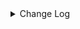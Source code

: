 <details><summary> Change Log </summary>

| Change | Commit | Version |
| --- | --- | --- |
|fix code style|https://github.com/apache/seatunnel/commit/d62342aa5| dev |
|[maven-release-plugin] prepare for next development iteration|https://github.com/apache/seatunnel/commit/dca66b78d| dev |
|[maven-release-plugin] prepare release 2.3.10|https://github.com/apache/seatunnel/commit/5c8a4c03d|2.3.10|
|[Fix] [Clickhouse] Parallelism makes data duplicate (#8916)|https://github.com/apache/seatunnel/commit/45345f273|2.3.10|
|[Fix][Connector-V2]Fix Descriptions for CUSTOM_SQL in Connector (#8778)|https://github.com/apache/seatunnel/commit/96b610eb7|2.3.10|
|[improve] update clickhouse connector config option (#8755)|https://github.com/apache/seatunnel/commit/b964189b7|2.3.10|
|[Fix][Connector-V2] fix starRocks automatically creates tables with comment (#8568)|https://github.com/apache/seatunnel/commit/c4cb1fc4a|2.3.10|
|[Fix][Connector-V2] Fixed adding table comments (#8514)|https://github.com/apache/seatunnel/commit/edca75b0d|2.3.10|
|[hotfix] fix exceptions caused by operator priority in connector-clickhouse when using sharding_key (#8162)|https://github.com/apache/seatunnel/commit/5560e3dab|2.3.9|
|[Imporve][ClickhouseFile] Directly connect to each shard node to obtain the corresponding path (#8449)|https://github.com/apache/seatunnel/commit/757641bad|2.3.9|
|[Feature][ClickhouseFile] Support add publicKey to identity (#8351)|https://github.com/apache/seatunnel/commit/287b8c821|2.3.9|
|[Improve][ClickhouseFile] Improve rsync log output (#8332)|https://github.com/apache/seatunnel/commit/179223e3c|2.3.9|
|[Improve][ClickhouseFile] Added attach sql log for better debugging (#8315)|https://github.com/apache/seatunnel/commit/ade428c5f|2.3.9|
|[Chore] delete chinese desc in code (#8306)|https://github.com/apache/seatunnel/commit/a50a8b925|2.3.9|
|[Improve][ClickhouseFile Connector] Unified specifying clickhouse file generation path (#8302)|https://github.com/apache/seatunnel/commit/455f1ed76|2.3.9|
|[Improve][ClickhouseFile] Clickhouse supports option configuration when connecting to shard nodes (#8297)|https://github.com/apache/seatunnel/commit/1ded1b620|2.3.9|
|[Imporve][ClickhouseFile] Improve clickhousefile generation parameter configuration (#8293)|https://github.com/apache/seatunnel/commit/753e058fe|2.3.9|
|[Improve][ClickhouseFile] ClickhouseFile Connector&#x27;s rsync transmission supports specifying users (#8236)|https://github.com/apache/seatunnel/commit/e012bd0a4|2.3.9|
|[Feature][Clickhouse] Support sink savemode  (#8086)|https://github.com/apache/seatunnel/commit/e6f92fd79|2.3.9|
|[Improve][dist]add shade check rule (#8136)|https://github.com/apache/seatunnel/commit/51ef80001|2.3.9|
|[Fix][Connecotr-V2] Fix clickhouse sink does not support composite primary key (#8021)|https://github.com/apache/seatunnel/commit/24d054259|2.3.9|
|[Improve] update clickhouse connector, use factory to create source/sink (#7946)|https://github.com/apache/seatunnel/commit/b69fcecee|2.3.9|
|[Fix][Connector-V2] Fixed clickhouse connectors cannot stop under multiple parallelism (#7921)|https://github.com/apache/seatunnel/commit/8d9c6a371|2.3.9|
|Bump commons-io:commons-io from 2.11.0 to 2.14.0 in /seatunnel-connectors-v2/connector-clickhouse (#7784)|https://github.com/apache/seatunnel/commit/f4393a02b|2.3.9|
|[Feature][Restapi] Allow metrics information to be associated to logical plan nodes (#7786)|https://github.com/apache/seatunnel/commit/6b7c53d03|2.3.9|
|[Improve] Improve some connectors prepare check error message (#7465)|https://github.com/apache/seatunnel/commit/6930a25ed|2.3.8|
|[Improve][Connector-V2] Close all ResultSet after used (#7389)|https://github.com/apache/seatunnel/commit/853e97321|2.3.8|
|[Feature][Connector-V2][Clickhouse] Add clickhouse.config to the source connector (#7143)|https://github.com/apache/seatunnel/commit/f7994d9ae|2.3.6|
|[Improve] Make ClickhouseFileSinker support tables containing materialized columns (#6956)|https://github.com/apache/seatunnel/commit/87c6adcc2|2.3.6|
|[Improve] [Clickhouse] Remove check when set allow_experimental_lightweight_delete false(#6727) (#6728)|https://github.com/apache/seatunnel/commit/b25e1b1ae|2.3.6|
|[Improve][Common] Adapt `FILE_OPERATION_FAILED` to `CommonError` (#5928)|https://github.com/apache/seatunnel/commit/b3dc0bbc2|2.3.4|
|[Improve][Connector-V2] Replace CommonErrorCodeDeprecated.JSON_OPERATION_FAILED (#5978)|https://github.com/apache/seatunnel/commit/456cd1771|2.3.4|
|[Feature][Core] Upgrade flink source translation (#5100)|https://github.com/apache/seatunnel/commit/5aabb14a9|2.3.4|
|[Improve] Speed up ClickhouseFile Local generate a mmap  object (#5822)|https://github.com/apache/seatunnel/commit/cf39e29da|2.3.4|
|[Improve][Common] Introduce new error define rule (#5793)|https://github.com/apache/seatunnel/commit/9d1b2582b|2.3.4|
|[Improve] Remove use `SeaTunnelSink::getConsumedType` method and mark it as deprecated (#5755)|https://github.com/apache/seatunnel/commit/8de740810|2.3.4|
|[Hotfix][connector-v2][clickhouse] Fixed an out-of-order BUG with output data fields of clickhouse-sink (#5346)|https://github.com/apache/seatunnel/commit/fce9ddaa2|2.3.4|
|[Bugfix][Clickhouse] Fix clickhouse sink flush bug (#5448)|https://github.com/apache/seatunnel/commit/cef03f667|2.3.4|
|[Hotfix][Clickhouse] Fix clickhouse old version compatibility (#5326)|https://github.com/apache/seatunnel/commit/1da49f5a2|2.3.4|
|[Improve][CheckStyle] Remove useless &#x27;SuppressWarnings&#x27; annotation of checkstyle. (#5260)|https://github.com/apache/seatunnel/commit/51c0d709b|2.3.4|
|[Hotfix] Fix com.google.common.base.Preconditions to seatunnel shade one (#5284)|https://github.com/apache/seatunnel/commit/ed5eadcf7|2.3.3|
|[Feature][Connector-V2][Clickhouse] Add clickhouse connector time zone key,default system time zone (#5078)|https://github.com/apache/seatunnel/commit/309b58d12|2.3.3|
|[Bugfix]fix clickhouse source connector read Nullable() type is not null,example:Nullable(Float64) while value is null the result is 0.0 (#5080)|https://github.com/apache/seatunnel/commit/cf3d0bba2|2.3.3|
|[Feature][Connector-V2][Clickhouse] clickhouse writes with checkpoints (#4999)|https://github.com/apache/seatunnel/commit/f8fefa1e5|2.3.3|
|[Hotfix][Connector-V2][ClickhouseFile] Fix ClickhouseFile write file failed when field value is null (#4937)|https://github.com/apache/seatunnel/commit/06671474c|2.3.3|
|[Hotfix][connector-clickhouse] fix get clickhouse local table name with closing bracket from distributed table engineFull (#4710)|https://github.com/apache/seatunnel/commit/e5e0cba26|2.3.2|
|[Bug] [Connector-V2] Clickhouse File Connector failed to sink to table with settings like storage_policy (#4172)|https://github.com/apache/seatunnel/commit/e120dc44b|2.3.1|
|[Improve][build] Give the maven module a human readable name (#4114)|https://github.com/apache/seatunnel/commit/d7cd60105|2.3.1|
|[Improve][Project] Code format with spotless plugin. (#4101)|https://github.com/apache/seatunnel/commit/a2ab16656|2.3.1|
|[Bug] [Connector-V2] Clickhouse File Connector not support split mode for write data to all shards of distributed table (#4035)|https://github.com/apache/seatunnel/commit/3f1dcfc91|2.3.1|
|[Hotfix][Connector-V2] Fix connector source snapshot state NPE (#4027)|https://github.com/apache/seatunnel/commit/e39c4988c|2.3.1|
|[Hotfix][Connector-v2][Clickhouse] Fix clickhouse write cdc changelog update event (#3951)|https://github.com/apache/seatunnel/commit/67e602797|2.3.1|
|[Feature][shade][Jackson] Add seatunnel-jackson module (#3947)|https://github.com/apache/seatunnel/commit/5d8862ec9|2.3.1|
|[Improve][Connector-V2][Clickhouse] Improve performance (#3910)|https://github.com/apache/seatunnel/commit/aeceb855f|2.3.1|
|[Improve] [Connector-V2] Remove Clickhouse Fields Config (#3826)|https://github.com/apache/seatunnel/commit/74704c362|2.3.1|
|[Improve][Connector-V2][clickhouse] Special characters in column names are supported (#3881)|https://github.com/apache/seatunnel/commit/9069609c1|2.3.1|
|[Feature][Connector] add get source method to all source connector (#3846)|https://github.com/apache/seatunnel/commit/417178fb8|2.3.1|
|[Improve] [Connector-V2] Change Connector Custom Config Prefix To Map (#3719)|https://github.com/apache/seatunnel/commit/ef1b8b1bb|2.3.1|
|[Feature][API &amp; Connector &amp; Doc] add parallelism and column projection interface (#3829)|https://github.com/apache/seatunnel/commit/b9164b8ba|2.3.1|
|[Bug] [Connector-V2] Fix ClickhouseFile Committer Serializable Problems (#3803)|https://github.com/apache/seatunnel/commit/1b26192cb|2.3.1|
|[feature][connector-v2][clickhouse] Support write cdc changelog event in clickhouse sink (#3653)|https://github.com/apache/seatunnel/commit/6093c213b|2.3.0|
|[Connector-V2] [Clickhouse] Improve Clickhouse File Connector (#3416)|https://github.com/apache/seatunnel/commit/e07e9a7cc|2.3.0|
|[Hotfix][OptionRule] Fix option rule about all connectors (#3592)|https://github.com/apache/seatunnel/commit/226dc6a11|2.3.0|
|[Improve][Connector-V2][Clickhouse] Unified exception for Clickhouse source &amp; sink connector (#3563)|https://github.com/apache/seatunnel/commit/04e1743d9|2.3.0|
|options in conditional need add to required or optional options (#3501)|https://github.com/apache/seatunnel/commit/51d5bcba1|2.3.0|
|[Feature][Connector-V2][Clickhouse]Optimize clickhouse connector data type inject (#3471)|https://github.com/apache/seatunnel/commit/9bd0fc8ee|2.3.0|
|[improve][connector-v2][clickhouse] Fix DoubleInjectFunction (#3441)|https://github.com/apache/seatunnel/commit/9781a6a38|2.3.0|
|[feature][api] add option validation for the ReadonlyConfig (#3417)|https://github.com/apache/seatunnel/commit/4f824fea3|2.3.0|
|[improve][connector] The Factory#factoryIdentifier must be consistent with PluginIdentifierInterface#getPluginName (#3328)|https://github.com/apache/seatunnel/commit/d9519d696|2.3.0|
|[Improve][Connector-V2] Add Clickhouse and Assert Source/Sink Factory (#3306)|https://github.com/apache/seatunnel/commit/9e4a12838|2.3.0|
|[Improve][Clickhouse-V2] Clickhouse Support Geo type (#3141)|https://github.com/apache/seatunnel/commit/01cdc4e33|2.3.0|
|[Improve][Connector-V2][Clickhouse] Support nest type and array (#3047)|https://github.com/apache/seatunnel/commit/97b5727ec|2.3.0|
|[Feature][Connector-V2-Clickhouse] Clickhouse Source random use host when config multi-host (#3108)|https://github.com/apache/seatunnel/commit/c9583b7f6|2.3.0-beta|
|[Improve] [Clickhouse-V2] Clickhouse Support Int128,Int256 Type (#3067)|https://github.com/apache/seatunnel/commit/e118ccea0|2.3.0-beta|
|[Improve][all] change Log to @Slf4j (#3001)|https://github.com/apache/seatunnel/commit/6016100f1|2.3.0-beta|
|[Connector-V2] [Clickhouse] Fix Clickhouse Type Mapping and Spark Map reconvert Bug (#2767)|https://github.com/apache/seatunnel/commit/f0a1f5013|2.2.0-beta|
|[DEV][Api] Replace SeaTunnelContext with JobContext and remove singleton pattern (#2706)|https://github.com/apache/seatunnel/commit/cbf82f755|2.2.0-beta|
|[#2606]Dependency management split (#2630)|https://github.com/apache/seatunnel/commit/fc047be69|2.2.0-beta|
|[Feature][Connector-V1 &amp; V2] Support unauthorized ClickHouse (#2393)|https://github.com/apache/seatunnel/commit/0e4e2b123|2.2.0-beta|
|[Feature][connector] clickhousefile sink connector support non-root username for fileTransfer (#2263)|https://github.com/apache/seatunnel/commit/704661f1f|2.2.0-beta|
|StateT of SeaTunnelSource should extend `Serializable` (#2214)|https://github.com/apache/seatunnel/commit/8c426ef85|2.2.0-beta|
|[Bug] [connector-v2] When outputting data to clickhouse, a ClassCastException was encountered (#2160)|https://github.com/apache/seatunnel/commit/a3a2b5d18|2.2.0-beta|
|[API-DRAFT] [MERGE] fix merge error|https://github.com/apache/seatunnel/commit/736ac01c8|2.2.0-beta|
|merge dev to api-draft|https://github.com/apache/seatunnel/commit/d265597c6|2.2.0-beta|
|[api-draft][connector] support Rsync to transfer clickhouse data file (#2080)|https://github.com/apache/seatunnel/commit/02a41902a|2.2.0-beta|
|[api-draft][Optimize] Optimize module name (#2062)|https://github.com/apache/seatunnel/commit/f79e3112b|2.2.0-beta|

</details>

